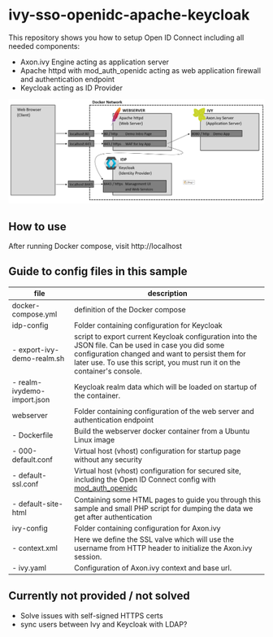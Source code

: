 # ivy-sso-openidc-apache-keycloak

This repository shows you how to setup Open ID Connect including all needed components:
- Axon.ivy Engine acting as application server
- Apache httpd with mod_auth_openidc acting as web application firewall and authentication endpoint
- Keycloak acting as ID Provider

![Infrastructure Overview](infrastructure.png)

## How to use

After running Docker compose, visit http://localhost

## Guide to config files in this sample

|file|description|
|---|---|
| docker-compose.yml | definition of the Docker compose |
| idp-config | Folder containing configuration for Keycloak |
| - export-ivy-demo-realm.sh | script to export current Keycloak configuration into the JSON file. Can be used in case you did some configuration changed and want to persist them for later use. To use this script, you must run it on the container's console.|
| - realm-ivydemo-import.json | Keycloak realm data which will be loaded on startup of the container. |
| webserver | Folder containing configuration of the web server and authentication endpoint |
| - Dockerfile | Build the webserver docker container from a Ubuntu Linux image |
| - 000-default.conf | Virtual host (vhost) configuration for startup page without any security |
| - default-ssl.conf | Virtual host (vhost) configuration for secured site, including the Open ID Connect config with [mod_auth_openidc](https://github.com/zmartzone/mod_auth_openidc) |
| - default-site-html | Containing some HTML pages to guide you through this sample and small PHP script for dumping the data we get after authentication |
| ivy-config | Folder containing configuration for Axon.ivy |
| - context.xml | Here we define the SSL valve which will use the username from HTTP header to initialize the Axon.ivy session. |
| - ivy.yaml | Configuration of Axon.ivy context and base url. |

## Currently not provided / not solved

- Solve issues with self-signed HTTPS certs
- sync users between Ivy and Keycloak with LDAP?

